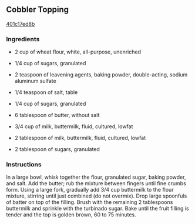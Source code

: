 ## Cobbler Topping

[401c17ed8b](http://www.delish.com/recipefinder/cobbler-topping-recipe-wdy1114)

### Ingredients

 - 2 cup of wheat flour, white, all-purpose, unenriched

 - 1/4 cup of sugars, granulated

 - 2 teaspoon of leavening agents, baking powder, double-acting, sodium aluminum sulfate

 - 1/4 teaspoon of salt, table

 - 1/4 cup of sugars, granulated

 - 6 tablespoon of butter, without salt

 - 3/4 cup of milk, buttermilk, fluid, cultured, lowfat

 - 2 tablespoon of milk, buttermilk, fluid, cultured, lowfat

 - 2 tablespoon of sugars, granulated

### Instructions

In a large bowl, whisk together the flour, granulated sugar, baking powder, and salt. Add the butter; rub the mixture between fingers until fine crumbs form. Using a large fork, gradually add 3/4 cup buttermilk to the flour mixture, stirring until just combined (do not overmix). Drop large spoonfuls of batter on top of the filling. Brush with the remaining 2 tablespoons buttermilk and sprinkle with the turbinado sugar. Bake until the fruit filling is tender and the top is golden brown, 60 to 75 minutes.